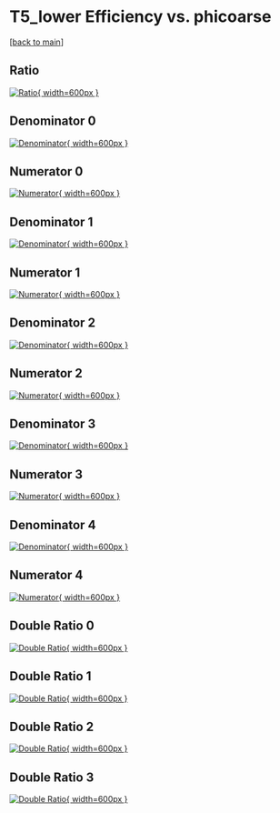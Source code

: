 # T5_lower Efficiency vs. phicoarse

[[back to main](./)]



## Ratio

[![Ratio](../mtv/var/T5_lower_xtr_211_1_eff_phicoarse.png){ width=600px }](../mtv/var/T5_lower_xtr_211_1_eff_phicoarse.pdf)

## Denominator 0

[![Denominator](../mtv/den/T5_lower_xtr_211_1_eff_phicoarse_den0.png){ width=600px }](../mtv/den/T5_lower_xtr_211_1_eff_phicoarse_den0.pdf)

## Numerator 0

[![Numerator](../mtv/num/T5_lower_xtr_211_1_eff_phicoarse_num0.png){ width=600px }](../mtv/num/T5_lower_xtr_211_1_eff_phicoarse_num0.pdf)

## Denominator 1

[![Denominator](../mtv/den/T5_lower_xtr_211_1_eff_phicoarse_den1.png){ width=600px }](../mtv/den/T5_lower_xtr_211_1_eff_phicoarse_den1.pdf)

## Numerator 1

[![Numerator](../mtv/num/T5_lower_xtr_211_1_eff_phicoarse_num1.png){ width=600px }](../mtv/num/T5_lower_xtr_211_1_eff_phicoarse_num1.pdf)

## Denominator 2

[![Denominator](../mtv/den/T5_lower_xtr_211_1_eff_phicoarse_den2.png){ width=600px }](../mtv/den/T5_lower_xtr_211_1_eff_phicoarse_den2.pdf)

## Numerator 2

[![Numerator](../mtv/num/T5_lower_xtr_211_1_eff_phicoarse_num2.png){ width=600px }](../mtv/num/T5_lower_xtr_211_1_eff_phicoarse_num2.pdf)

## Denominator 3

[![Denominator](../mtv/den/T5_lower_xtr_211_1_eff_phicoarse_den3.png){ width=600px }](../mtv/den/T5_lower_xtr_211_1_eff_phicoarse_den3.pdf)

## Numerator 3

[![Numerator](../mtv/num/T5_lower_xtr_211_1_eff_phicoarse_num3.png){ width=600px }](../mtv/num/T5_lower_xtr_211_1_eff_phicoarse_num3.pdf)

## Denominator 4

[![Denominator](../mtv/den/T5_lower_xtr_211_1_eff_phicoarse_den4.png){ width=600px }](../mtv/den/T5_lower_xtr_211_1_eff_phicoarse_den4.pdf)

## Numerator 4

[![Numerator](../mtv/num/T5_lower_xtr_211_1_eff_phicoarse_num4.png){ width=600px }](../mtv/num/T5_lower_xtr_211_1_eff_phicoarse_num4.pdf)

## Double Ratio 0

[![Double Ratio](../mtv/ratio/T5_lower_xtr_211_1_eff_phicoarse_ratio0.png){ width=600px }](../mtv/ratio/T5_lower_xtr_211_1_eff_phicoarse_ratio0.pdf)

## Double Ratio 1

[![Double Ratio](../mtv/ratio/T5_lower_xtr_211_1_eff_phicoarse_ratio1.png){ width=600px }](../mtv/ratio/T5_lower_xtr_211_1_eff_phicoarse_ratio1.pdf)

## Double Ratio 2

[![Double Ratio](../mtv/ratio/T5_lower_xtr_211_1_eff_phicoarse_ratio2.png){ width=600px }](../mtv/ratio/T5_lower_xtr_211_1_eff_phicoarse_ratio2.pdf)

## Double Ratio 3

[![Double Ratio](../mtv/ratio/T5_lower_xtr_211_1_eff_phicoarse_ratio3.png){ width=600px }](../mtv/ratio/T5_lower_xtr_211_1_eff_phicoarse_ratio3.pdf)

